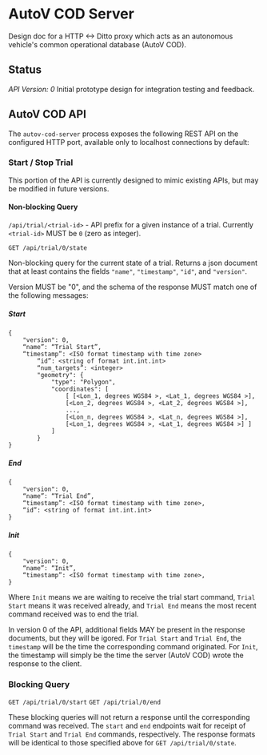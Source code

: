 # AutoV COD Server
Design doc for a HTTP <-> Ditto proxy which acts as an autonomous vehicle's
common operational database (AutoV COD).

## Status
*API Version: 0*
Initial prototype design for integration testing and feedback.


## AutoV COD API

The `autov-cod-server` process exposes the following REST API on the configured
HTTP port, available only to localhost connections by default:

### Start / Stop Trial

This portion of the API is currently designed to mimic existing APIs, but may be
modified in future versions.

#### Non-blocking Query

`/api/trial/<trial-id>` - API prefix for a given instance of a trial. Currently
`<trial-id>` MUST be `0` (zero as integer).

`GET /api/trial/0/state`

Non-blocking query for the current state of a trial. Returns a json document
that at least contains the fields `"name"`, `"timestamp"`, `"id"`, and
`"version"`.

Version MUST be "0", and the schema of the response MUST match one of the
following messages:

##### Start
```
{
    "version": 0,
    “name”: “Trial Start”,
    “timestamp”: <ISO format timestamp with time zone>
        “id”: <string of format int.int.int>
        “num_targets”: <integer>
        "geometry": {
            "type": "Polygon",
            "coordinates": [
                [ [<Lon_1, degrees WGS84 >, <Lat_1, degrees WGS84 >],
                [<Lon_2, degrees WGS84 >, <Lat_2, degrees WGS84 >],
                ...,
                [<Lon_n, degrees WGS84 >, <Lat_n, degrees WGS84 >],
                [<Lon_1, degrees WGS84 >, <Lat_1, degrees WGS84 >] ]
            ]
        }
}
```

##### End

```
{
    "version": 0,
    “name”: “Trial End”,
    “timestamp”: <ISO format timestamp with time zone>,
    “id”: <string of format int.int.int>
}
```

##### Init
```
{
    "version": 0,
    “name”: “Init”,
    “timestamp”: <ISO format timestamp with time zone>,
}
```

Where `Init` means we are waiting to receive the trial start command, `Trial
Start` means it was received already, and `Trial End` means the most recent
command received was to end the trial.

In version 0 of the API, additional fields MAY be present in the response
documents, but they will be igored. For `Trial Start` and `Trial End`, the
`timestamp` will be the time the corresponding command originated. For `Init`,
the timestamp will simply be the time the server (AutoV COD) wrote the response
to the client.

### Blocking Query

`GET /api/trial/0/start`
`GET /api/trial/0/end`

These blocking queries will not return a response until the corresponding
command was received. The `start` and `end` endpoints wait for receipt of `Trial
Start` and `Trial End` commands, respectively. The response formats will be
identical to those specified above for `GET /api/trial/0/state`.
